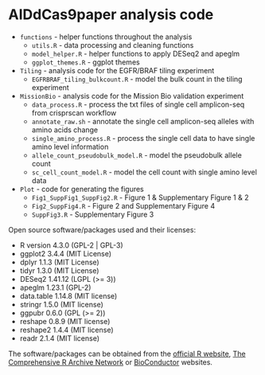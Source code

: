 # AIDdCas9paper analysis code

* `functions` - helper functions throughout the analysis
    * `utils.R` - data processing and cleaning functions
    * `model_helper.R` - helper functions to apply DESeq2 and apeglm 
    * `ggplot_themes.R` - ggplot themes
* `Tiling` - analysis code for the EGFR/BRAF tiling experiment
    * `EGFRBRAF_tiling_bulkcount.R` - model the bulk count in the tiling experiment
* `MissionBio` - analysis code for the Mission Bio validation experiment
    * `data_process.R` - process the txt files of single cell amplicon-seq from crisprscan workflow
    * `annotate_raw.sh` - annotate the single cell amplicon-seq alleles with amino acids change
    * `single_amino_process.R` - process the single cell data to have single amino level information
    * `allele_count_pseudobulk_model.R` - model the pseudobulk allele count
    * `sc_cell_count_model.R` - model the cell count with single amino level data
* `Plot` - code for generating the figures
    * `Fig1_SuppFig1_SuppFig2.R` - Figure 1 & Supplementary Figure 1 & 2
    * `Fig2_SuppFig4.R` - Figure 2 and Supplementary Figure 4
    * `SuppFig3.R` - Supplementary Figure 3

Open source software/packages used and their licenses:
* R version 4.3.0 (GPL-2 | GPL-3)
* ggplot2 3.4.4 (MIT License)
* dplyr 1.1.3 (MIT License)
* tidyr 1.3.0 (MIT License)
* DESeq2 1.41.12 (LGPL (>= 3))
* apeglm 1.23.1 (GPL-2)
* data.table 1.14.8 (MIT license)
* stringr 1.5.0 (MIT license)
* ggpubr 0.6.0 (GPL (>= 2))
* reshape 0.8.9 (MIT license)
* reshape2 1.4.4 (MIT license)
* readr 2.1.4 (MIT license)
    
The software/packages can be obtained from the [official R website](https://www.r-project.org/), [The Comprehensive R Archive Network](https://cran.r-project.org/) or [BioConductor](https://www.bioconductor.org/) websites. 